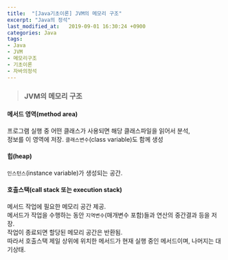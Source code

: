 ```yaml
---
title:  "[Java기초이론] JVM의 메모리 구조"
excerpt: "Java의 정석"
last_modified_at:   2019-09-01 16:30:24 +0900
categories: Java
tags:
- Java
- JVM
- 메모리구조
- 기초이론
- 자바의정석
---
```


>### JVM의 메모리 구조  


#### 메서드 영역(method area)  

프로그램 실행 중 어떤 클래스가 사용되면 해당 클래스파일을 읽어서 분석,  
정보를 이 영역에 저장. `클래스변수`(class variable)도 함께 생성    

#### 힙(heap)  

`인스턴스`(instance variable)가 생성되는 공간.    

#### 호출스택(call stack 또는 execution stack)  

메서드 작업에 필요한 메모리 공간 제공.  
메서드가 작업을 수행하는 동안 `지역변수`(매개변수 포함)들과 연산의 중간결과 등을 저장.  
작업이 종료되면 할당된 메모리 공간은 반환됨.  
따라서 호출스택 제일 상위에 위치한 메서드가 현재 실행 중인 메서드이며, 나머지는 대기상태.  
